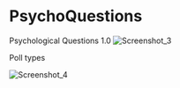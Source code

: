 # PsychoQuestions
Psychological Questions 1.0
![Screenshot_3](https://user-images.githubusercontent.com/45121072/159160665-48fa3180-cb9d-4c39-8b90-7f177a7a9065.png)

Poll types

![Screenshot_4](https://user-images.githubusercontent.com/45121072/159160765-9bd65b45-2900-4079-8f9b-9cd6ebc0ca75.png)
